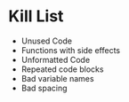 Kill List
=========
* Unused Code
* Functions with side effects
* Unformatted Code
* Repeated code blocks
* Bad variable names
* Bad spacing
